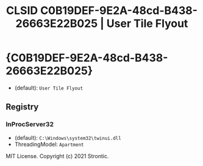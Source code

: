 ﻿---
title: "CLSID C0B19DEF-9E2A-48cd-B438-26663E22B025 | User Tile Flyout"
excerpt: What is COM-Object CLSID C0B19DEF-9E2A-48cd-B438-26663E22B025?
---

# {C0B19DEF-9E2A-48cd-B438-26663E22B025}

* (default): `User Tile Flyout`

## Registry


### InProcServer32

* (default): `C:\Windows\system32\twinui.dll`
* ThreadingModel: `Apartment`

MIT License. Copyright (c) 2021 Strontic.


